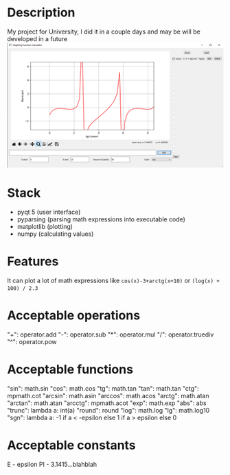 # Description
My project for University, I did it in a couple days and may be will be developed in a future  
![Screenshot](/Screenshot.png)

# Stack
- pyqt 5 (user interface)
- pyparsing (parsing math expressions into executable code)
- matplotlib (plotting)
- numpy (calculating values)

# Features
 It can plot a lot of math expressions like `cos(x)-3+arctg(x+10)` or `(log(x) + 100) / 2.3`

# Acceptable operations
"+": operator.add
"-": operator.sub
"*": operator.mul
"/": operator.truediv
"^": operator.pow

# Acceptable functions
"sin": math.sin
"cos": math.cos
"tg": math.tan
"tan": math.tan
"ctg": mpmath.cot
"arcsin": math.asin
"arccos": math.acos
"arctg": math.atan
"arctan": math.atan
"arcctg": mpmath.acot
"exp": math.exp
"abs": abs
"trunc": lambda a: int(a)
"round": round
"log": math.log
"lg": math.log10
"sgn": lambda a: -1 if a < -epsilon else 1 if a > epsilon else 0

# Acceptable constants
E - epsilon
PI - 3.1415...blahblah
